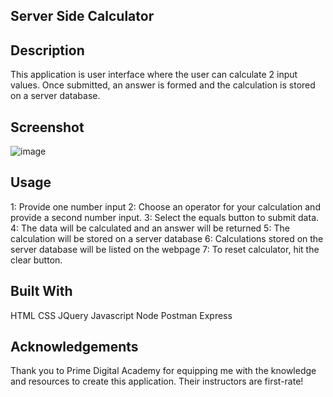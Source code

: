 ## Server Side Calculator

## Description

This application is user interface where the user can calculate 2 input values. Once submitted, an answer is formed and the calculation is stored on a server database.

## Screenshot

![image](https://user-images.githubusercontent.com/67838283/96386309-8e2fe180-115f-11eb-8f3e-8f5e6a6fbf3c.png)

## Usage

1: Provide one number input
2: Choose an operator for your calculation and provide a second number input.
3: Select the equals button to submit data.
4: The data will be calculated and an answer will be returned
5: The calculation will be stored on a server database
6: Calculations stored on the server database will be listed on the webpage
7: To reset calculator, hit the clear button.

## Built With

HTML
CSS
JQuery
Javascript
Node
Postman
Express

## Acknowledgements

Thank you to Prime Digital Academy for equipping me with the knowledge and resources to create this application. Their instructors are first-rate!
